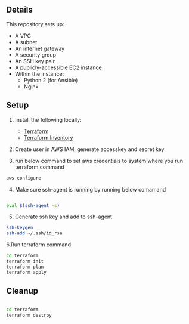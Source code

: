 ## Details

This repository sets up:

* A VPC
* A subnet
* An internet gateway
* A security group
* An SSH key pair
* A publicly-accessible EC2 instance
* Within the instance:
   * Python 2 (for Ansible)
   * Nginx

## Setup

1. Install the following locally:
    * [Terraform](https://www.terraform.io/)
    * [Terraform Inventory](https://github.com/adammck/terraform-inventory)
     
2. Create user in AWS IAM, generate accesskey and secret key

3. run below command to set aws credentials to system where you run terraform command
```sh
aws configure
```
4. Make sure ssh-agent is running by running below comamand
```sh

eval $(ssh-agent -s)

```
5. Generate ssh key and add to ssh-agent

```sh
ssh-keygen
ssh-add ~/.ssh/id_rsa

```

6.Run terraform command
```sh
cd terraform
terraform init
terraform plan
terraform apply
```
## Cleanup

```sh

cd terraform
terraform destroy

```
